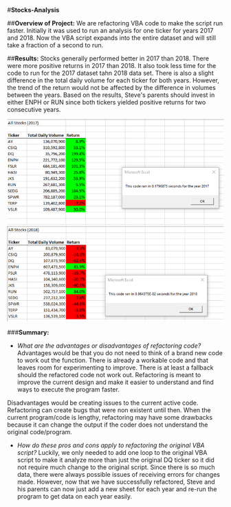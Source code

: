 #**Stocks-Analysis**

##**Overview of Project:** 
We are refactoring VBA code to make the script run faster. Initially it was used to run an analysis for one ticker for years 2017 and 2018. Now the VBA script expands into the entire dataset and will still take a fraction of a second to run.

##**Results:**
Stocks generally performed better in 2017 than 2018. There were more positive returns in 2017 than 2018. It also took less time for the code to run for the 2017 dataset tahn 2018 data set.
There is also a slight difference in the total daily volume for each ticker for both years. However, the trend of the return would not be affected by the difference in volumes between the years. 
Based on the results, Steve's parents should invest in either ENPH or RUN since both tickers yielded positive returns for two consecutive years.
  
![All Stocks(2017)](Resources/VBA_Challenge_2017.png)
![All Stocks(2018)](Resources/VBA_Challenge_2018.png)

###**Summary:**

- *What are the advantages or disadvantages of refactoring code?*
Advantages would be that you do not need to think of a brand new code to work out the function. There is already a workable code and that leaves room for experimenting to improve. 
There is at least a fallback should the refactored code not work out. Refactoring is meant to improve the current design and make it easier to understand and find ways to execute the program faster.

Disadvantages would be creating issues to the current active code. Refactoring can create bugs that were non existent until then. When the current program/code is lengthy, refactoring may have some drawbacks because it can change the output if the coder does not understand the original code/program.


- *How do these pros and cons apply to refactoring the original VBA script?*
Luckily, we only needed to add one loop to the original VBA script to make it analyze more than just the original DQ ticker so it did not require much change to the original script.
Since there is so much data, there were always possible issues of receiving errors for changes made. 
However, now that we have successfully refactored, Steve and his parents can now just add a new sheet for each year and re-run the program to get data on each year easily.

